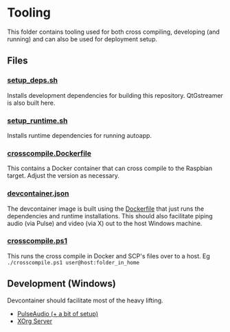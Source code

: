 # Tooling

This folder contains tooling used for both cross compiling, developing (and running) and can also be used for deployment setup.


## Files

### [setup_deps.sh](./setup_deps.sh)
Installs development dependencies for building this repository. QtGstreamer is also built here.


### [setup_runtime.sh](./setup_deps.sh)
Installs runtime dependencies for running autoapp.


### [crosscompile.Dockerfile](./crosscompile.Dockerfile)
This contains a Docker container that can cross compile to the Raspbian target. Adjust the version as necessary.


### [devcontainer.json](../.devcontainer/devcontainer.json)
The devcontainer image is built using the [Dockerfile](../.devcontainer/Dockerfile) that just runs the dependencies and runtime installations. This should also facilitate piping audio (via Pulse) and video (via X) out to the host Windows machine.


### [crosscompile.ps1](./crosscompile.ps1)
This runs the cross compile in Docker and SCP's files over to a host. Eg `./crosscompile.ps1 user@host:folder_in_home`


## Development (Windows)
Devcontainer should facilitate most of the heavy lifting.

- [PulseAudio (+ a bit of setup)](https://github.com/microsoft/WSL/issues/5816#issuecomment-682242686)
- [XOrg Server](https://github.com/marchaesen/vcxsrv)

